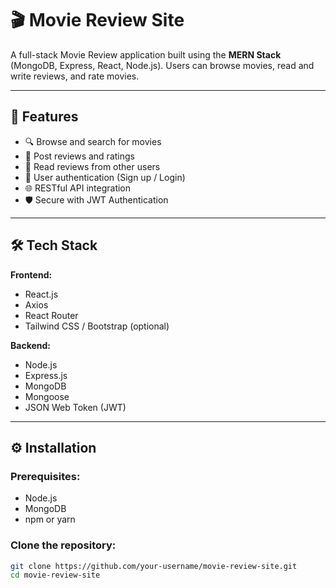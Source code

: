 # 🎬 Movie Review Site

A full-stack Movie Review application built using the **MERN Stack** (MongoDB, Express, React, Node.js). Users can browse movies, read and write reviews, and rate movies.

---

## 🚀 Features

- 🔍 Browse and search for movies
- 📝 Post reviews and ratings
- 🧾 Read reviews from other users
- 👤 User authentication (Sign up / Login)
- 🌐 RESTful API integration
- 🛡️ Secure with JWT Authentication

---

## 🛠️ Tech Stack

**Frontend:**
- React.js
- Axios
- React Router
- Tailwind CSS / Bootstrap (optional)

**Backend:**
- Node.js
- Express.js
- MongoDB
- Mongoose
- JSON Web Token (JWT)

---

## ⚙️ Installation

### Prerequisites:
- Node.js
- MongoDB
- npm or yarn

### Clone the repository:

```bash
git clone https://github.com/your-username/movie-review-site.git
cd movie-review-site
